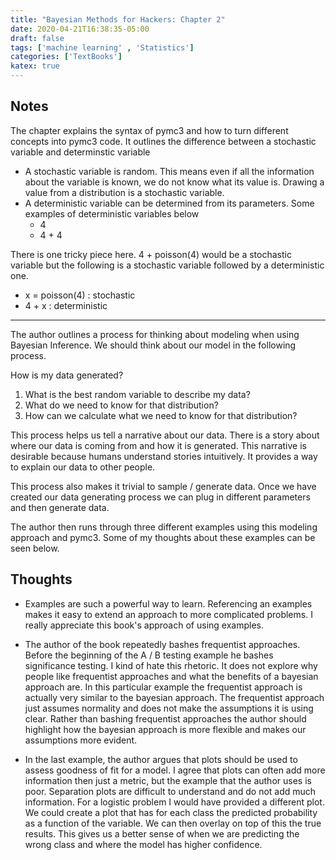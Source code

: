 ```yaml
---
title: "Bayesian Methods for Hackers: Chapter 2"
date: 2020-04-21T16:38:35-05:00
draft: false
tags: ['machine learning' , 'Statistics']
categories: ['TextBooks']
katex: true
---
```


## Notes

The chapter explains the syntax of pymc3 and how to turn different concepts into pymc3 code. It outlines the difference between a stochastic variable and determinstic variable

- A stochastic variable is random. This means even if all the information about the variable is known, we do not know what its value is. Drawing a value from a distribution is a stochastic variable.
- A deterministic variable can be determined from its parameters. Some examples of deterministic variables below
    - 4
    - 4 + 4

There is one tricky piece here. 4 + poisson(4) would be a stochastic variable but the following is a stochastic variable followed by a deterministic one.

- x = poisson(4) : stochastic
- 4 + x : deterministic

* * *

The author outlines a process for thinking about modeling when using Bayesian Inference. We should think about our model in the following process.

How is my data generated?

1. What is the best random variable to describe my data?
2. What do we need to know for that distribution?
3. How can we calculate what we need to know for that distribution?

This process helps us tell a narrative about our data. There is a story about where our data is coming from and how it is generated. This narrative is desirable because humans understand stories intuitively. It provides a way to explain our data to other people.

This process also makes it trivial to sample / generate data. Once we have created our data generating process we can plug in different parameters and then generate data.

The author then runs through three different examples using this modeling approach and pymc3. Some of my thoughts about these examples can be seen below.


## Thoughts

- Examples are such a powerful way to learn.  Referencing an examples makes it easy to extend an approach to more complicated problems. I really appreciate this book's approach of using examples.

- The author of the book repeatedly bashes frequentist approaches. Before the beginning of the A / B testing example he bashes significance testing. I kind of hate this rhetoric. It does not explore why people like frequentist approaches and what the benefits of a bayesian approach are. In this particular example the frequentist approach is actually very similar to the bayesian approach. The frequentist approach just assumes normality and does not make the assumptions it is using clear. Rather than bashing frequentist approaches the author should highlight how the bayesian approach is more flexible and makes our assumptions more evident.

- In the last example, the author argues that plots should be used to assess goodness of fit for a model. I agree that plots can often add more information then just a metric, but the example that the author uses is poor. Separation plots are difficult to understand and do not add much information. For a logistic problem I would have provided a different plot. We could create a plot that has for each class the predicted probability as a function of the variable. We can then overlay on top of this the true results. This gives us a better sense of when we are predicting the wrong class and where the model has higher confidence.



